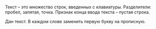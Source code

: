 Текст – это множество строк, введенных с клавиатуры. Разделители: пробел,
запятая, точка.
Признак конца ввода текста – пустая строка.

Дан текст. В каждом слове заменить первую букву на прописную.